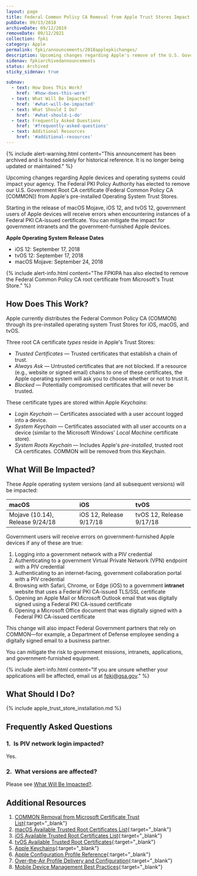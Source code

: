 ```yaml
---
layout: page
title: Federal Common Policy CA Removal from Apple Trust Stores Impact
pubDate: 09/13/2018
archiveDate: 09/12/2019
removeDate: 09/12/2021
collection: fpki
category: Apple
permalink: fpki/announcements/2018applepkichanges/
description: Upcoming changes regarding Apple's remove of the U.S. Government Root CA.
sidenav: fpkiarchivedannouncements
status: Archived
sticky_sidenav: true

subnav:
  - text: How Does This Work?
    href: '#how-does-this-work'
  - text: What Will Be Impacted?
    href: '#what-will-be-impacted'
  - text: What Should I Do?
    href: '#what-should-i-do'
  - text: Frequently Asked Questions
    href: '#frequently-asked-questions'
  - text: Additional Resources
    href: '#additional-resources'
---
```


{% include alert-warning.html content="This announcement has been archived and is hosted solely for historical reference. It is no longer being updated or maintained." %}


Upcoming changes regarding Apple devices and operating systems could impact your agency. The Federal PKI Policy Authority has elected to remove our U.S. Government Root CA certificate (Federal Common Policy CA [COMMON]) from Apple's pre-installed Operating System Trust Stores. 

Starting in the release of macOS Mojave, iOS 12, and tvOS 12, government users of Apple devices will receive errors when encountering instances of a Federal PKI CA-issued certificate. You can mitigate the impact for government intranets and the government-furnished Apple devices.

**Apple Operating System Release Dates**
- iOS 12: September 17, 2018
- tvOS 12: September 17, 2018
- macOS Mojave: September 24, 2018

{% include alert-info.html content="The FPKIPA has also elected to remove the Federal Common Policy CA root certificate from Microsoft's Trust Store." %}

## How Does This Work?

Apple currently distributes the Federal Common Policy CA (COMMON) through its pre-installed operating system Trust Stores for iOS, macOS, and tvOS. 

Three root CA certificate _types_ reside in Apple's Trust Stores:

- _Trusted Certificates_ &mdash; Trusted certificates that establish a chain of trust.
- _Always Ask_ &mdash; Untrusted certificates that are not blocked. If a resource (e.g., website or signed email) chains to one of these certificates, the Apple operating system will ask you to choose whether or not to trust it.
- _Blocked_ &mdash; Potentially compromised certificates that will never be trusted.

These certificate types are stored within Apple _Keychains_:

- _Login Keychain_ &mdash; Certificates associated with a user account logged into a device.
- _System Keychain_ &mdash; Certificates associated with all user accounts on a device (similar to the Microsoft Windows' _Local Machine_ certificate store). 
- _System Roots Keychain_ &mdash; Includes Apple's _pre-installed_, trusted root CA certificates. COMMON will be removed from this Keychain.
 
## What Will Be Impacted?

These Apple operating system versions (and all subsequent versions) will be impacted:

|**macOS**|**iOS**|**tvOS**|
| :-------- |:-------- |:-------- |
| Mojave (10.14), Release 9/24/18 |	 iOS 12, Release 9/17/18 | tvOS 12, Release 9/17/18 |


Government users will receive errors on government-furnished Apple devices if any of these are true:

1. Logging into a government network with a PIV credential 
2. Authenticating to a government Virtual Private Network (VPN) endpoint with a PIV credential
3. Authenticating to an internet-facing, government collaboration portal with a PIV credential 
4. Browsing with Safari, Chrome, or Edge (iOS) to a government **intranet** website that uses a Federal PKI CA-issued TLS/SSL certificate
5. Opening an Apple Mail or Microsoft Outlook email that was digitally signed using a Federal PKI CA-issued certificate
6. Opening a Microsoft Office document that was digitally signed with a Federal PKI CA-issued certificate

This change will also impact Federal Government partners that rely on COMMON&mdash;for example, a Department of Defense employee sending a digitally signed email to a business partner. 

You can mitigate the risk to government missions, intranets, applications, and government-furnished equipment.

{% include alert-info.html content="If you are unsure whether your applications will be affected, email us at fpki@gsa.gov." %} 

## What Should I Do?
{% include apple_trust_store_installation.md %}

## Frequently Asked Questions

### 1.&nbsp;&nbsp;Is PIV network login impacted?
Yes. 

### 2.&nbsp;&nbsp;What versions are affected?
Please see [What Will Be Impacted?](#what-will-be-impacted). 

## Additional Resources
1. [COMMON Removal from Microsoft Certificate Trust List](https://fpki.idmanagement.gov/archive/mspkichanges/){:target="_blank"}
1. [macOS Available Trusted Root Certificates List](https://support.apple.com/en-us/HT202858){:target="_blank"}
1. [iOS Available Trusted Root Certificates List](https://support.apple.com/en-us/HT204132){:target="_blank"}
1. [tvOS Available Trusted Root Certificates](https://support.apple.com/en-us/HT207231){:target="_blank"}
1. [Apple Keychains](https://developer.apple.com/documentation/security/keychain_services){:target="_blank"}
1. [Apple Configuration Profile Reference](https://developer.apple.com/library/content/featuredarticles/iPhoneConfigurationProfileRef/Introduction/Introduction.html){:target="_blank"}
1. [Over-the-Air Profile Delivery and Configuration](https://developer.apple.com/library/archive/documentation/NetworkingInternet/Conceptual/iPhoneOTAConfiguration/Introduction/Introduction.html#//apple_ref/doc/uid/TP40009505){:target="_blank"}
1. [Mobile Device Management Best Practices](https://developer.apple.com/library/archive/documentation/Miscellaneous/Reference/MobileDeviceManagementProtocolRef/6-MDM_Best_Practices/MDM_Best_Practices.html#//apple_ref/doc/uid/TP40017387-CH5-SW2){:target="_blank"}
